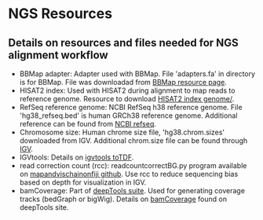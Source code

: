 # NGS Resources

## Details on resources and files needed for NGS  alignment  workflow
* BBMap adapter: Adapter used with  BBMap. File 'adapters.fa' in directory is for BBMap. File was downloadad from [BBMap resource page](https://github.com/BioInfoTools/BBMap/blob/master/resources/adapters.fa).
* HISAT2 index: Used with HISAT2 during alignment to map reads to reference genome. Resource to download [HISAT2 index genome/](https://daehwankimlab.github.io/hisat2/download/).
* RefSeq reference genome: NCBI RefSeq h38 reference genome. File 'hg38_refseq.bed' is human GRCh38 reference genome. Additional reference can be found from [NCBI refseq](https://www.ncbi.nlm.nih.gov/refseq/).
* Chromosome size: Human chrome size file, 'hg38.chrom.sizes' downloaded from IGV. Additional chrom.size file can be found through [IGV](https://github.com/igvteam/igv/blob/master/genomes/sizes/hg38.chrom.sizes).
* IGVtools: Details on [igvtools toTDF](https://github.com/philres/IGV/blob/master/docs/igvtools_readme.txt).
* read correction count (rcc): readcountcorrectBG.py program available on [mapandvischainonfiji github](https://github.com/maallen3/mapandvischainonfiji). Use rcc to reduce sequencing bias based on depth for visualization in IGV.
* bamCoverage: Part of [deepTools suite](https://github.com/deeptools/deepTools). Used for generating coverage tracks (bedGraph or bigWig). Details on [bamCoverage](https://deeptools.readthedocs.io/en/develop/content/tools/bamCoverage.html) found on deepTools site.
